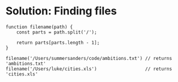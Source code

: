# Solution: Finding files

    function filename(path) {
        const parts = path.split('/');
        
        return parts[parts.length - 1];
    }

    filename('/Users/summersanders/code/ambitions.txt') // returns 'ambitions.txt'
    filename('/Users/luke/cities.xls')                  // returns 'cities.xls'